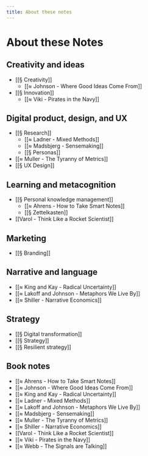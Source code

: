 ```yaml
---
title: About these notes
---
```

# About these Notes

## Creativity and ideas
- [[§ Creativity]]
	- [[≈ Johnson - Where Good Ideas Come From]]
- [[§ Innovation]]
	- [[≈ Viki - Pirates in the Navy]]

## Digital product, design, and UX
- [[§ Research]]
	- [[≈ Ladner - Mixed Methods]]
	- [[≈ Madsbjerg - Sensemaking]]
	- [[§ Personas]]
- [[≈ Muller - The Tyranny of Metrics]]
- [[§ UX Design]]

## Learning and metacognition
- [[§ Personal knowledge management]]
	- [[≈ Ahrens - How to Take Smart Notes]]
	- [[§ Zettelkasten]]
- [[Varol - Think Like a Rocket Scientist]]

## Marketing
- [[§ Branding]]

## Narrative and language
- [[≈ King and Kay - Radical Uncertainty]]
- [[≈ Lakoff and Johnson - Metaphors We Live By]]
- [[≈ Shiller - Narrative Economics]]

## Strategy
- [[§ Digital transformation]]
- [[§ Strategy]]
- [[§ Resilient strategy]]

## Book notes
- [[≈ Ahrens - How to Take Smart Notes]]
- [[≈ Johnson - Where Good Ideas Come From]]
- [[≈ King and Kay - Radical Uncertainty]]
- [[≈ Ladner - Mixed Methods]]
- [[≈ Lakoff and Johnson - Metaphors We Live By]]
- [[≈ Madsbjerg - Sensemaking]]
- [[≈ Muller - The Tyranny of Metrics]]
- [[≈ Shiller - Narrative Economics]]
- [[Varol - Think Like a Rocket Scientist]]
- [[≈ Viki - Pirates in the Navy]]
- [[≈ Webb - The Signals are Talking]]
